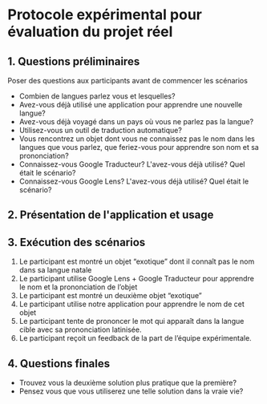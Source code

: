 # Protocole expérimental pour évaluation du projet réel

## 1. Questions préliminaires

Poser des questions aux participants avant de commencer les scénarios

- Combien de langues parlez vous et lesquelles?
- Avez-vous déjà utilisé une application pour apprendre une nouvelle langue?
- Avez-vous déjà voyagé dans un pays où vous ne parlez pas la langue?
- Utilisez-vous un outil de traduction automatique?
- Vous rencontrez un objet dont vous ne connaissez pas le nom dans les langues que vous parlez, que feriez-vous pour apprendre son nom et sa prononciation?
- Connaissez-vous Google Traducteur? L'avez-vous déjà utilisé? Quel était le scénario?
- Connaissez-vous Google Lens? L'avez-vous déjà utilisé? Quel était le scénario?

## 2. Présentation de l'application et usage

## 3. Exécution des scénarios

1. Le participant est montré un objet “exotique” dont il connaît pas le nom dans sa langue natale
2. Le participant utilise Google Lens + Google Traducteur pour apprendre le nom et la prononciation de l’objet
3. Le participant est montré un deuxième objet “exotique”
4. Le participant utilise notre application pour apprendre le nom de cet objet
5. Le participant tente de prononcer le mot qui apparaît dans la langue cible avec sa prononciation latinisée.
6. Le participant reçoit un feedback de la part de l’équipe expérimentale.

## 4. Questions finales
- Trouvez vous la deuxième solution plus pratique que la première?
- Pensez vous que vous utiliserez une telle solution dans la vraie vie?